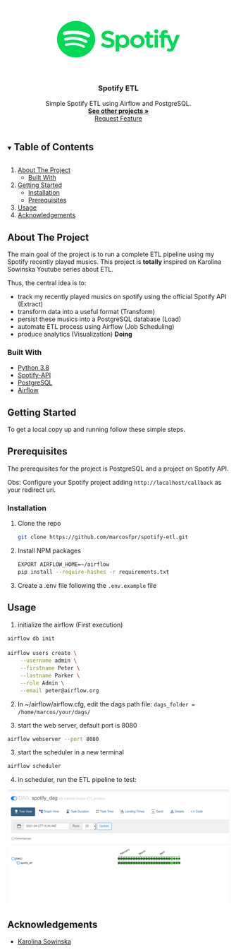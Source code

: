 <!-- PROJECT LOGO -->
<br />
<p align="center">
  <a href="https://github.com/marcosfpr/spotify-etl">
    <img src="images/Spotify-Logo.png" alt="Logo" width="280" height="150">
  </a>

  <h3 align="center">Spotify ETL</h3>

  <p align="center">
    Simple Spotify ETL using Airflow and PostgreSQL.
    <br />
    <a href="https://github.com/marcosfpr/"><strong>See other projects »</strong></a>
    <br />
    <a href="https://github.com/marcosfpr/spotify-etl/issues">Request Feature</a>
  </p>
</p>



<!-- TABLE OF CONTENTS -->
<details open="open">
  <summary><h2 style="display: inline-block">Table of Contents</h2></summary>
  <ol>
    <li>
      <a href="#about-the-project">About The Project</a>
      <ul>
        <li><a href="#built-with">Built With</a></li>
      </ul>
    </li>
    <li>
      <a href="#getting-started">Getting Started</a>
      <ul>
        <li><a href="#installation">Installation</a></li>
        <li><a href="#prerequisites">Prerequisites</a></li>
      </ul>
    </li>
    <li><a href="#usage">Usage</a></li>
    <li><a href="#acknowledgements">Acknowledgements</a></li>
  </ol>
</details>



<!-- ABOUT THE PROJECT -->
## About The Project

The main goal of the project is to run a complete ETL pipeline using my Spotify recently played musics. This project is **totally** inspired on 
Karolina Sowinska Youtube series about ETL.

Thus, the central idea is to:
  - track my recently played musics on spotify using the official Spotify API (Extract)
  - transform data into a useful format (Transform)
  - persist these musics into a PostgreSQL database (Load)
  - automate ETL process using Airflow (Job Scheduling)
  - produce analytics (Visualization) **Doing**

### Built With

* [Python 3.8](https://www.python.org/downloads/release/python-380/)
* [Spotify-API](https://developer.spotify.com)
* [PostgreSQL](https://www.postgresql.org/)
* [Airflow](https://airflow.apache.org/)


<!-- GETTING STARTED -->
## Getting Started

To get a local copy up and running follow these simple steps.

## Prerequisites

The prerequisites for the project is PostgreSQL and a project on Spotify API.

Obs: Configure your Spotify project adding ``http://localhost/callback`` as your redirect uri.

### Installation

1. Clone the repo
   ```sh
   git clone https://github.com/marcosfpr/spotify-etl.git
   ```
2. Install NPM packages
   ```sh
   EXPORT AIRFLOW_HOME=~/airflow
   pip install --require-hashes -r requirements.txt
   ```
3. Create a .env file following the ``.env.example`` file

<!-- USAGE EXAMPLES -->
## Usage

1. initialize the airflow (First execution)
```sh
airflow db init

airflow users create \
    --username admin \
    --firstname Peter \
    --lastname Parker \
    --role Admin \
    --email peter@airflow.org
```

2. In ~/airflow/airflow.cfg, edit the dags path file:
```dags_folder = /home/marcos/your/dags/```

3. start the web server, default port is 8080
```sh
airflow webserver --port 8080
```

3. start the scheduler in a new terminal
```sh
airflow scheduler
```

4. in scheduler, run the ETL pipeline to test:

<p align="center">
  <a href="https://github.com/marcosfpr/spotify-etl">
    <img src="images/example.png" alt="Logo">
  </a>
</p>


<!-- ACKNOWLEDGEMENTS -->
## Acknowledgements

* [Karolina Sowinska](https://www.youtube.com/channel/UCAxnMry1lETl47xQWABvH7g)
